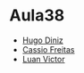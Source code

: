 # Aula38

- [Hugo Diniz](https://github.com/Hugogdiniz)
- [Cassio Freitas](https://github.com/cassiofreitas)
- [Luan Victor](https://github.com/LuanME/)

